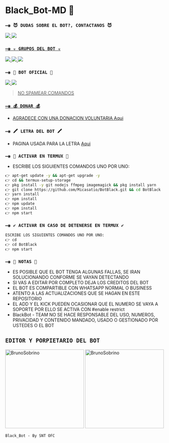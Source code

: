 # Black_Bot-MD 🎉

### `—◉ 😈 DUDAS SOBRE EL BOT?, CONTACTANOS 😈`
<a href="http://wa.me/595983186566" target="blank"><img src="https://img.shields.io/badge/CREADOR-1-25D366?style=for-the-badge&logo=whatsapp&logoColor=white" />
<a href="http://wa.me/524531106422" target="blank"><img src="https://img.shields.io/badge/CREADOR-2-25D366?style=for-the-badge&logo=whatsapp&logoColor=white" />


### `—◉ ☣️ GRUPOS DEL BOT ☣️`

<a href="https://chat.whatsapp.com/GxxpMawzPaW6MR0p2vH432" target="blank"><img src="https://img.shields.io/badge/GRUPO-1-25D366?style=for-the-badge&logo=whatsapp&logoColor=white" />
</a>
<a href="https://chat.whatsapp.com/I1vjFTvfZQbJI4aw0Vj5dk" target="blank"><img src="https://img.shields.io/badge/GRUPO-2-25D366?style=for-the-badge&logo=whatsapp&logoColor=white" />
</a>
<a href="https://chat.whatsapp.com/CntRn9MHu6oI29HWU6tVrC" target="blank"><img src="https://img.shields.io/badge/GRUPO-3-25D366?style=for-the-badge&logo=whatsapp&logoColor=white" />
</a>

### `—◉ 🤖 BOT OFICIAL 🤖`

<a href="https://api.whatsapp.com/send/?phone=12514941266&text&type=phone_number&app_absent=0" target="blank"><img src="https://img.shields.io/badge/BOT-OFICIAL.1-25D366?style=for-the-badge&logo=whatsapp&logoColor=white" />
<a href="https://api.whatsapp.com/send/?phone=17328195388&text&type=phone_number&app_absent=0" target="blank"><img src="https://img.shields.io/badge/BOT-OFICIAL.2-25D366?style=for-the-badge&logo=whatsapp&logoColor=white" />

 > NO SPAMEAR COMANDOS

### `—◉ 💰 DONAR 💰`
- AGRADECE CON UNA DONACION VOLUNTARIA [Aqui](https://www.paypal.com/paypalme/contemplandoamerica?country.x=AR&locale.x=es_XC)

### `—◉ 🖍 LETRA DEL BOT 🖍`
- PAGINA USADA PARA LA LETRA [Aqui](https://smiley.cool/es/weirdmaker.php)


### `—◉ 👾 ACTIVAR EN TERMUX 👾` 
- ESCRIBE LOS SIGUIENTES COMANDOS UNO POR UNO:
```bash
👉 apt-get update -y && apt-get upgrade -y
👉 cd && termux-setup-storage
👉 pkg install -y git nodejs ffmpeg imagemagick && pkg install yarn
👉 git clone https://github.com/Micasatio/BotBlack.git && cd BotBlack
👉 yarn install
👉 npm install
👉 npm update
👉 npm install
👉 npm start

```

### `—◉ ✔️ ACTIVAR EN CASO DE DETENERSE EN TERMUX ✔️`
```bash
ESCRIBE LOS SIGUIENTES COMANDOS UNO POR UNO:
👉 cd 
👉 cd BotBlack
👉 npm start
```




### `—◉ 📝 NOTAS 📝`
- ES POSIBLE QUE EL BOT TENGA ALGUNAS FALLAS, SE IRAN SOLUCIONANDO CONFORME SE VAYAN DETECTANDO
- SI VAS A EDITAR POR COMPLETO DEJA LOS CREDITOS DEL BOT 
- EL BOT ES COMPARTIBLE CON WHATSAPP NORMAL O BUSINESS
- ATENTO A LAS ACTUALIZACIONES QUE SE HAGAN EN ESTE REPOSITORIO
- EL ADD Y EL KICK PUEDEN OCASIONAR QUE EL NUMERO SE VAYA A SOPORTE POR ELLO SE ACTIVA CON #enable restrict 
- BlackBot - TEAM NO SE HACE RESPONSABLE DEL USO, NUMEROS, PRIVACIDAD Y CONTENIDO MANDADO, USADO O GESTIONADO POR USTEDES O EL BOT



## `EDITOR Y PORPIETARIO DEL BOT` 
<a href="https://github.com/Micasatio"><img src="https://github.com/Micasatio.png" width="250" height="250" alt="BrunoSobrino"/></a>
<a href="https://github.com/DragoBotMD"><img src="https://github.com/DragoBotMD.png" width="250" height="250" alt="BrunoSobrino"/></a>
  
`Black_Bot - By SNT OFC`
